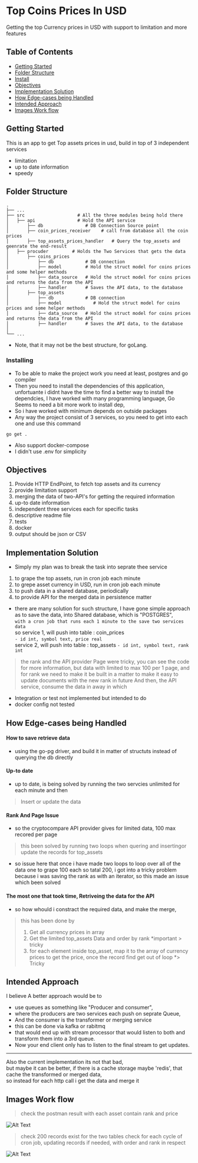 # Top Coins Prices In USD

Getting the top Currency prices in USD with support to limitation and more features

## Table of Contents
- [Getting Started](#getting-started)
- [Folder Structure](#folder-structure)
- [Install](#install)
- [Objectives](#objectives)
- [Implementation Solution](#implementation-solution)
- [How Edge-cases being Handled](#edgeCases)
- [Intended Approach](#intended-approach)
- [Images Work flow](#images)
## Getting Started

This is an app to get Top assets prices in usd, build in top of 3 independent services
- limitation
- up to date information
- speedy 

## Folder Structure

    .
    ├── ...
    ├── src                    # All the three modules being hold there
    │   ├── api                # Hold the API service 
    │       ├── db                # DB Connection Source point
    │       ├── coin_prices_receiver    # call from database all the coin prices
    │       ├── top_assets_prices_handler   # Query the top_assets and geenrate the end-result
    │   ├── procuder         # Holds the Two Services that gets the data
    │       ├── coins_prices
    │           ├── db            # DB connection
    │           ├── model         # Hold the struct model for coins prices and some helper methods
    │           ├── data_source   # Hold the struct model for coins prices and returns the data from the API
    │           ├── handler       # Saves the API data, to the database
    │       ├── top_assets
    │           ├── db            # DB connection
    │           ├── model            # Hold the struct model for coins prices and some helper methods
    │           ├── data_source   # Hold the struct model for coins prices and returns the data from the API
    │           ├── handler       # Saves the API data, to the database
    │   
    └── ...
    
- Note, that it may not be the best structure, for goLang.

### Installing

- To be able to make the project work you need at least, postgres and go compiler
- Then you need to install the dependencies of this application, unfortuante i didnt have the time to find a better way to install the dependcies,
I have worked with many programming language, Go Seems to need a bit more work to install dep,
- So i have worked with minimum depends on outside packages
- Any way the project consist of 3 services, so you need to get into each one and use this command
```
go get .
```  

- Also support docker-compose
- I didn't use .env for simplicity

## Objectives
1. Provide HTTP EndPoint, to fetch top assets and its currency
2. provide limitation support
3. merging the data of two-API's for getting the required information
4. up-to date information 
5. independent three services each for specific tasks
6. descriptive readme file
7. tests 
8. docker
8. output should be json or CSV

## Implementation Solution

- Simply my plan was to break the task into seprate thee service
1. to grape the top assets, run in cron job each minute
2. to grepe asset currency in USD, run in cron job each minute
3. to push data in a shared database, periodically
4. to provide API for the merged data in persistence matter

- there are many solution for such structure, I have gone simple approach
as to save the data, into Shared database, which is "POSTGRES", <br>
```with a cron job that runs each 1 minute to the save two services data```<br>
so service 1, will push into table : coin_prices <br>
```- id int, symbol text, price real``` <br>
service 2, will push into table : top_assets
```- id int, symbol text, rank int``` <br>
> the rank and the API provider Page were tricky, you can see the code for more information, but data with limited to max 100 per 1 page, and for rank we need to make it be built in a matter to make it easy to update documents with the new rank in future
And then, the API service, consume the data in away in which

- Integration or test not implemented but intended to do
- docker config not tested

## How Edge-cases being Handled

#### How to save retrieve data
- using the go-pg driver, and build it in matter of structuts instead of querying the db directly

#### Up-to date 
- up to date, is being solved by running the two servcies unlimited for each minute 
and then <br>
> Insert or update the data

#### Rank And Page Issue
- so the  cryptocompare API provider gives for limited data, 100 max recored per page <br>
> this been solved by running two loops when quering and insertingor update the records for top_assets
- so issue here that once i have made two loops to loop over all of the data one to grape 100 each so tatal 200,
i got into a tricky problem because i was saving the rank as with an iterator, so this made an issue which been solved   

#### The most one that took time, Retriveing the data for the API
- so how whould i constract the required data, and make the merge,
> this has been done by 
>1. Get all currency prices in array 
>2. Get the limited top_assets Data and order by rank *important > tricky
>3. for each element inside top_asset, map it to the array of currency prices to get the price, once the record find get out of loop *> Tricky
## Intended Approach

I believe A better approach would be to 
- use queues as something like "Producer and consumer", 
- where the producers are two services each push on seprate Queue,
- And the consumer is the transformer or merging service
- this can be done via kafka or rabitmq
- that would end up with stream processor that would listen to both 
and transform them into a 3rd queue. 
- Now your end client only has to listen to the final stream to get updates.
--------
Also the current implementation its not that bad, <br>
but maybe it can be better, if there is a cache storage maybe 'redis', that cache the transformed or merged data, <br>
so instead for each http call i get the data and merge it <br>


## Images Work flow
> check the postman result with each asset contain rank and price

![Alt Text](https://media.giphy.com/media/S5iQjzLXDnynkKyHcU/giphy.gif)

> check 200 records exist for the two tables
> check for each cycle of cron job, updating records if needed, with order and rank in respect
 
![Alt Text](https://media.giphy.com/media/Tk1By3jMt0LtJXdIpL/giphy.gif)
